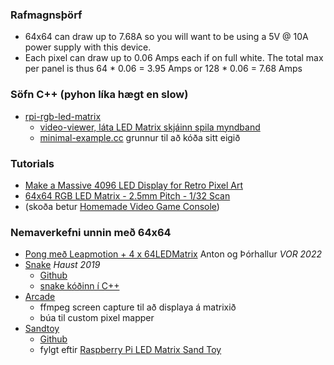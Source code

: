 ### Rafmagnsþörf
- 64x64 can draw up to 7.68A so you will want to be using a 5V @ 10A power supply with this device.
- Each pixel can draw up to 0.06 Amps each if on full white. The total max per panel is thus 64 * 0.06 = 3.95 Amps or 128 * 0.06 = 7.68 Amps

### Söfn C++ (pyhon líka hægt en slow)
- [rpi-rgb-led-matrix](https://github.com/hzeller/rpi-rgb-led-matrix)
   - [video-viewer, láta LED Matrix skjáinn spila myndband](https://github.com/hzeller/rpi-rgb-led-matrix/blob/master/utils/video-viewer.cc)
   - [minimal-example.cc](https://github.com/hzeller/rpi-rgb-led-matrix/blob/master/examples-api-use/minimal-example.cc) grunnur til að kóða sitt eigið

### Tutorials
- [Make a Massive 4096 LED Display for Retro Pixel Art](https://www.instructables.com/Make-a-Massive-4096-LED-Display-for-Retro-Pixel-Ar/)
- [64x64 RGB LED Matrix - 2.5mm Pitch - 1/32 Scan](https://www.adafruit.com/product/3649)
- (skoða betur [Homemade Video Game Console](https://www.electromaker.io/project/view/homemade-video-game-console-powered-by-arduino))

### Nemaverkefni unnin með 64x64
- [Pong með Leapmotion + 4 x 64LEDMatrix](https://github.com/Anton-Benediktsson/VESM3-V8) Anton og Þórhallur  _VOR 2022_
- [Snake](http://tolvubraut.is/FORR3FV-Haust19-LEDMatrixSnake/) _Haust 2019_
   - [Github](https://github.com/tolvubraut/FORR3FV-Haust19-LEDMatrixSnake)
   - [snake kóðinn í C++](https://github.com/VESM3/Kennarar/blob/master/Ihlutir/Code/snake.cc)
- [Arcade](http://tolvubraut.is/FORR3FV-Vor19-ArcadePi/)
   - ffmpeg screen capture til að displaya á matrixið
   - búa til custom pixel mapper
- [Sandtoy](http://tolvubraut.is/FORR3FV-Haust19-LEDMatrixToy/)
  - [Github](https://github.com/tolvubraut/FORR3FV-Haust19-LEDMatrixToy) 
  - fylgt eftir [Raspberry Pi LED Matrix Sand Toy](https://learn.adafruit.com/matrix-led-sand) 


